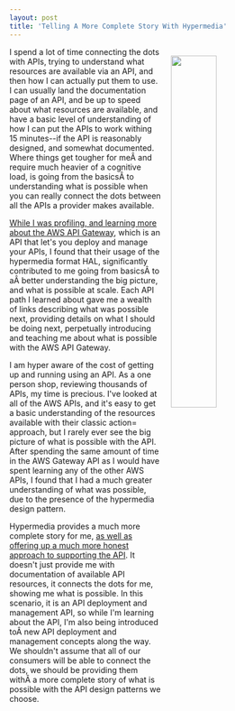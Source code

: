 ```yaml
---
layout: post
title: 'Telling A More Complete Story With Hypermedia'
---
```

<img src="https://s3.amazonaws.com/kinlane-productions/bw-icons/bw-connect-the-dots.png" width="40%" align="right" style="padding: 15px;" /><p>I spend a lot of time connecting the dots with APIs, trying to understand what resources are available via an API, and then how I can actually put them to use. I can usually land the documentation page of an API, and be up to speed about what resources are available, and have a basic level of understanding of how I can put the APIs to work withing 15 minutes--if the API is reasonably designed, and somewhat documented. Where things get tougher for meÂ and require much heavier of a cognitive load, is going from the basicsÂ to understanding what is possible when you can really connect the dots between all the APIs a provider makes available.</p>
<p><a href="http://apievangelist.com/2017/02/27/an-example-of-an-api-service-provider-using-hypermedia/">While I was profiling, and learning more about the AWS API Gateway</a>, which is an API that let's you deploy and manage your APIs, I found that their usage of the hypermedia format HAL, significantly contributed to me going from basicsÂ to aÂ better understanding the big picture, and what is possible at scale. Each API path I learned about gave me a wealth of links describing what was possible next, providing details on what I should be doing next, perpetually introducing and teaching me about what is possible with the AWS API Gateway.</p>
<p>I am hyper aware of the cost of getting up and running using an API. As a one person shop, reviewing thousands of APIs, my time is precious. I've looked at all of the AWS APIs, and it's easy to get a basic understanding of the resources available with their classic action= approach, but I rarely ever see the big picture of what is possible with the API. After spending the same amount of time in the AWS Gateway API as I would have spent learning any of the other AWS APIs, I found that I had a much greater understanding of what was possible, due to the presence of the hypermedia design pattern.</p>
<p>Hypermedia provides a much more complete story for me, <a href="http://apievangelist.com/2016/10/18/a-more-honest-and-flexible-api-contract-using-hypermedia/">as well as offering up a much more honest approach to supporting the API</a>. It doesn't just provide me with documentation of available API resources, it connects the dots for me, showing me what is possible. In this scenario, it is an API deployment and management API, so while I'm learning about the API, I'm also being introduced toÂ new API deployment and management concepts along the way. We shouldn't assume that all of our consumers will be able to connect the dots, we should be providing them withÂ a more complete story of what is possible with the API design patterns we choose.</p>